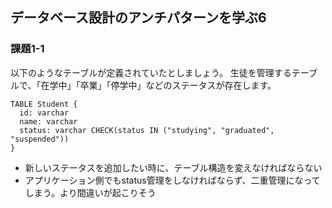 ## データベース設計のアンチパターンを学ぶ6

### 課題1-1
以下のようなテーブルが定義されていたとしましょう。
生徒を管理するテーブルで、「在学中」「卒業」「停学中」などのステータスが存在します。
```
TABLE Student {
  id: varchar
  name: varchar
  status: varchar CHECK(status IN ("studying", "graduated", "suspended"))
}
```

- 新しいステータスを追加したい時に、テーブル構造を変えなければならない
- アプリケーション側でもstatus管理をしなければならず、二重管理になってしまう。より間違いが起こりそう